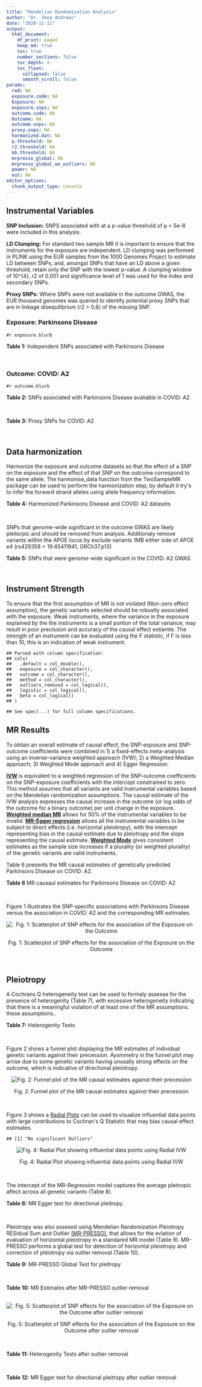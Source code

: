 ```yaml
---
title: "Mendelian Randomization Analysis"
author: "Dr. Shea Andrews"
date: "2020-11-11"
output:
  html_document:
    df_print: paged
    keep_md: true
    toc: true
    number_sections: false
    toc_depth: 4
    toc_float:
      collapsed: false
      smooth_scroll: false
params:
  rwd: NA
  exposure.code: NA
  Exposure: NA
  exposure.snps: NA
  outcome.code: NA
  Outcome: NA
  outcome.snps: NA
  proxy.snps: NA
  harmonized.dat: NA
  p.threshold: NA
  r2.threshold: NA
  kb.threshold: NA
  mrpresso_global: NA
  mrpresso_global_wo_outliers: NA
  power: NA
  out: NA
editor_options:
  chunk_output_type: console
---
```







## Instrumental Variables
**SNP Inclusion:** SNPS associated with at a p-value threshold of p < 5e-8 were included in this analysis.
<br>

**LD Clumping:** For standard two sample MR it is important to ensure that the instruments for the exposure are independent. LD clumping was performed in PLINK using the EUR samples from the 1000 Genomes Project to estimate LD between SNPs, and, amongst SNPs that have an LD above a given threshold, retain only the SNP with the lowest p-value. A clumping window of 10^{4}, r2 of 0.001 and significance level of 1 was used for the index and secondary SNPs.
<br>

**Proxy SNPs:** Where SNPs were not available in the outcome GWAS, the EUR thousand genomes was queried to identify potential proxy SNPs that are in linkage disequilibrium (r2 > 0.8) of the missing SNP.
<br>

### Exposure: Parkinsons Disease
`#r exposure.blurb`
<br>

**Table 1:** Independent SNPs associated with Parkinsons Disease
<div data-pagedtable="false">
  <script data-pagedtable-source type="application/json">
{"columns":[{"label":["SNP"],"name":[1],"type":["chr"],"align":["left"]},{"label":["CHROM"],"name":[2],"type":["dbl"],"align":["right"]},{"label":["POS"],"name":[3],"type":["dbl"],"align":["right"]},{"label":["REF"],"name":[4],"type":["chr"],"align":["left"]},{"label":["ALT"],"name":[5],"type":["chr"],"align":["left"]},{"label":["AF"],"name":[6],"type":["dbl"],"align":["right"]},{"label":["BETA"],"name":[7],"type":["dbl"],"align":["right"]},{"label":["SE"],"name":[8],"type":["dbl"],"align":["right"]},{"label":["Z"],"name":[9],"type":["dbl"],"align":["right"]},{"label":["P"],"name":[10],"type":["dbl"],"align":["right"]},{"label":["N"],"name":[11],"type":["dbl"],"align":["right"]},{"label":["TRAIT"],"name":[12],"type":["chr"],"align":["left"]}],"data":[{"1":"rs35749011","2":"1","3":"155135036","4":"G","5":"A","6":"0.0191","7":"0.7508","8":"0.0659","9":"11.393020","10":"5.022e-30","11":"482730","12":"parkinsons_disease"},{"1":"rs823106","2":"1","3":"205656453","4":"G","5":"C","6":"0.8488","7":"-0.1492","8":"0.0239","9":"-6.242678","10":"4.100e-10","11":"482730","12":"parkinsons_disease"},{"1":"rs4488803","2":"3","3":"58218352","4":"G","5":"A","6":"0.3746","7":"-0.1136","8":"0.0199","9":"-5.708543","10":"1.076e-08","11":"482730","12":"parkinsons_disease"},{"1":"rs34311866","2":"4","3":"951947","4":"T","5":"C","6":"0.1958","7":"0.2272","8":"0.0231","9":"9.835500","10":"7.974e-23","11":"482730","12":"parkinsons_disease"},{"1":"rs4698412","2":"4","3":"15737348","4":"G","5":"A","6":"0.5530","7":"0.1258","8":"0.0168","9":"7.488095","10":"7.049e-14","11":"482730","12":"parkinsons_disease"},{"1":"rs7695720","2":"4","3":"77183300","4":"A","5":"C","6":"0.2091","7":"-0.1255","8":"0.0208","9":"-6.033650","10":"1.528e-09","11":"482730","12":"parkinsons_disease"},{"1":"rs356203","2":"4","3":"90666041","4":"C","5":"T","6":"0.6169","7":"-0.2398","8":"0.0178","9":"-13.471910","10":"3.007e-41","11":"482730","12":"parkinsons_disease"},{"1":"rs75646569","2":"5","3":"60345424","4":"T","5":"G","6":"0.1117","7":"0.1916","8":"0.0266","9":"7.203010","10":"5.618e-13","11":"482730","12":"parkinsons_disease"},{"1":"rs35265698","2":"6","3":"32561334","4":"C","5":"G","6":"0.1547","7":"-0.2000","8":"0.0303","9":"-6.600660","10":"3.927e-11","11":"480593","12":"parkinsons_disease"},{"1":"rs858295","2":"7","3":"23245569","4":"A","5":"G","6":"0.3947","7":"-0.1039","8":"0.0176","9":"-5.903410","10":"3.831e-09","11":"482730","12":"parkinsons_disease"},{"1":"rs620490","2":"8","3":"16697579","4":"T","5":"G","6":"0.2762","7":"-0.1174","8":"0.0190","9":"-6.178950","10":"6.456e-10","11":"482730","12":"parkinsons_disease"},{"1":"rs144814361","2":"10","3":"121410917","4":"C","5":"T","6":"0.0174","7":"0.4411","8":"0.0680","9":"6.486765","10":"9.065e-11","11":"482730","12":"parkinsons_disease"},{"1":"rs75505347","2":"12","3":"40885549","4":"C","5":"T","6":"0.0195","7":"0.3917","8":"0.0674","9":"5.811573","10":"6.117e-09","11":"482730","12":"parkinsons_disease"},{"1":"rs10847864","2":"12","3":"123326598","4":"G","5":"T","6":"0.3625","7":"0.1274","8":"0.0179","9":"7.117318","10":"9.812e-13","11":"482730","12":"parkinsons_disease"},{"1":"rs4774417","2":"15","3":"61993702","4":"G","5":"A","6":"0.7397","7":"0.1052","8":"0.0192","9":"5.479167","10":"4.626e-08","11":"482730","12":"parkinsons_disease"},{"1":"rs12934900","2":"16","3":"30923602","4":"A","5":"T","6":"0.6571","7":"0.1215","8":"0.0184","9":"6.603260","10":"4.331e-11","11":"482730","12":"parkinsons_disease"},{"1":"rs4566208","2":"17","3":"16010920","4":"A","5":"G","6":"0.5659","7":"-0.0957","8":"0.0174","9":"-5.500000","10":"3.884e-08","11":"482730","12":"parkinsons_disease"},{"1":"rs58879558","2":"17","3":"44095467","4":"T","5":"C","6":"0.2229","7":"-0.2383","8":"0.0250","9":"-9.532000","10":"1.363e-21","11":"482730","12":"parkinsons_disease"},{"1":"rs4588066","2":"18","3":"40672964","4":"G","5":"A","6":"0.3260","7":"0.1046","8":"0.0178","9":"5.876404","10":"4.453e-09","11":"482730","12":"parkinsons_disease"}],"options":{"columns":{"min":{},"max":[10]},"rows":{"min":[10],"max":[10]},"pages":{}}}
  </script>
</div>
<br>

### Outcome: COVID: A2
`#r outcome.blurb`
<br>

**Table 2:** SNPs associated with Parkinsons Disease avaliable in COVID: A2
<div data-pagedtable="false">
  <script data-pagedtable-source type="application/json">
{"columns":[{"label":["SNP"],"name":[1],"type":["chr"],"align":["left"]},{"label":["CHROM"],"name":[2],"type":["dbl"],"align":["right"]},{"label":["POS"],"name":[3],"type":["dbl"],"align":["right"]},{"label":["REF"],"name":[4],"type":["chr"],"align":["left"]},{"label":["ALT"],"name":[5],"type":["chr"],"align":["left"]},{"label":["AF"],"name":[6],"type":["dbl"],"align":["right"]},{"label":["BETA"],"name":[7],"type":["dbl"],"align":["right"]},{"label":["SE"],"name":[8],"type":["dbl"],"align":["right"]},{"label":["Z"],"name":[9],"type":["dbl"],"align":["right"]},{"label":["P"],"name":[10],"type":["dbl"],"align":["right"]},{"label":["N"],"name":[11],"type":["dbl"],"align":["right"]},{"label":["TRAIT"],"name":[12],"type":["chr"],"align":["left"]}],"data":[{"1":"rs35749011","2":"1","3":"155135036","4":"G","5":"A","6":"0.01443","7":"0.078849","8":"0.142520","9":"0.5532487","10":"0.5801000","11":"389012","12":"very_severe_respiratory_confirmed_covid_vs._population"},{"1":"rs823106","2":"1","3":"205656453","4":"G","5":"C","6":"0.87050","7":"-0.039790","8":"0.037925","9":"-1.0491760","10":"0.2941000","11":"628126","12":"very_severe_respiratory_confirmed_covid_vs._population"},{"1":"rs4488803","2":"3","3":"58218352","4":"G","5":"A","6":"0.40390","7":"0.026881","8":"0.036128","9":"0.7440489","10":"0.4568000","11":"618070","12":"very_severe_respiratory_confirmed_covid_vs._population"},{"1":"rs34311866","2":"4","3":"951947","4":"T","5":"C","6":"0.18810","7":"0.038022","8":"0.035372","9":"1.0749180","10":"0.2824000","11":"628126","12":"very_severe_respiratory_confirmed_covid_vs._population"},{"1":"rs4698412","2":"4","3":"15737348","4":"G","5":"A","6":"0.55180","7":"-0.025495","8":"0.027533","9":"-0.9259797","10":"0.3545000","11":"628126","12":"very_severe_respiratory_confirmed_covid_vs._population"},{"1":"rs7695720","2":"4","3":"77183300","4":"A","5":"C","6":"0.22040","7":"0.062977","8":"0.043972","9":"1.4322069","10":"0.1521000","11":"617667","12":"very_severe_respiratory_confirmed_covid_vs._population"},{"1":"rs356203","2":"4","3":"90666041","4":"C","5":"T","6":"0.63690","7":"0.023985","8":"0.028385","9":"0.8449886","10":"0.3981000","11":"627723","12":"very_severe_respiratory_confirmed_covid_vs._population"},{"1":"rs75646569","2":"5","3":"60345424","4":"T","5":"G","6":"0.09476","7":"-0.077603","8":"0.045108","9":"-1.7203822","10":"0.0853600","11":"628126","12":"very_severe_respiratory_confirmed_covid_vs._population"},{"1":"rs35265698","2":"6","3":"32561334","4":"C","5":"G","6":"0.17550","7":"-0.077310","8":"0.039249","9":"-1.9697317","10":"0.0488700","11":"628126","12":"very_severe_respiratory_confirmed_covid_vs._population"},{"1":"rs858295","2":"7","3":"23245569","4":"A","5":"G","6":"0.39110","7":"-0.024322","8":"0.027630","9":"-0.8802751","10":"0.3787000","11":"628126","12":"very_severe_respiratory_confirmed_covid_vs._population"},{"1":"rs620490","2":"8","3":"16697579","4":"T","5":"G","6":"0.30790","7":"-0.075038","8":"0.030991","9":"-2.4212836","10":"0.0154600","11":"627723","12":"very_severe_respiratory_confirmed_covid_vs._population"},{"1":"rs144814361","2":"10","3":"121410917","4":"C","5":"T","6":"0.01314","7":"-0.263700","8":"0.164980","9":"-1.5983756","10":"0.1099000","11":"617667","12":"very_severe_respiratory_confirmed_covid_vs._population"},{"1":"rs75505347","2":"12","3":"40885549","4":"C","5":"T","6":"0.01518","7":"0.059312","8":"0.096063","9":"0.6174281","10":"0.5370000","11":"627723","12":"very_severe_respiratory_confirmed_covid_vs._population"},{"1":"rs10847864","2":"12","3":"123326598","4":"G","5":"T","6":"0.34710","7":"-0.042788","8":"0.039406","9":"-1.0858245","10":"0.2776000","11":"618070","12":"very_severe_respiratory_confirmed_covid_vs._population"},{"1":"rs4774417","2":"15","3":"61993702","4":"G","5":"A","6":"0.71940","7":"0.044205","8":"0.040741","9":"1.0850249","10":"0.2779000","11":"618070","12":"very_severe_respiratory_confirmed_covid_vs._population"},{"1":"rs12934900","2":"16","3":"30923602","4":"A","5":"T","6":"0.64000","7":"0.013552","8":"0.038140","9":"0.3553225","10":"0.7224000","11":"618070","12":"very_severe_respiratory_confirmed_covid_vs._population"},{"1":"rs4566208","2":"17","3":"16010920","4":"A","5":"G","6":"0.57750","7":"0.033705","8":"0.027930","9":"1.2067669","10":"0.2275000","11":"628126","12":"very_severe_respiratory_confirmed_covid_vs._population"},{"1":"rs58879558","2":"17","3":"44095467","4":"T","5":"C","6":"0.23050","7":"-0.114570","8":"0.032721","9":"-3.5014211","10":"0.0004631","11":"389415","12":"very_severe_respiratory_confirmed_covid_vs._population"},{"1":"rs4588066","2":"18","3":"40672964","4":"G","5":"A","6":"0.33060","7":"-0.015746","8":"0.029830","9":"-0.5278579","10":"0.5976000","11":"628126","12":"very_severe_respiratory_confirmed_covid_vs._population"}],"options":{"columns":{"min":{},"max":[10]},"rows":{"min":[10],"max":[10]},"pages":{}}}
  </script>
</div>
<br>

**Table 3:** Proxy SNPs for COVID: A2
<div data-pagedtable="false">
  <script data-pagedtable-source type="application/json">
{"columns":[{"label":["proxy.outcome"],"name":[1],"type":["lgl"],"align":["right"]},{"label":["target_snp"],"name":[2],"type":["lgl"],"align":["right"]},{"label":["proxy_snp"],"name":[3],"type":["lgl"],"align":["right"]},{"label":["ld.r2"],"name":[4],"type":["lgl"],"align":["right"]},{"label":["Dprime"],"name":[5],"type":["lgl"],"align":["right"]},{"label":["ref.proxy"],"name":[6],"type":["lgl"],"align":["right"]},{"label":["alt.proxy"],"name":[7],"type":["lgl"],"align":["right"]},{"label":["CHROM"],"name":[8],"type":["lgl"],"align":["right"]},{"label":["POS"],"name":[9],"type":["lgl"],"align":["right"]},{"label":["ALT.proxy"],"name":[10],"type":["lgl"],"align":["right"]},{"label":["REF.proxy"],"name":[11],"type":["lgl"],"align":["right"]},{"label":["AF"],"name":[12],"type":["lgl"],"align":["right"]},{"label":["BETA"],"name":[13],"type":["lgl"],"align":["right"]},{"label":["SE"],"name":[14],"type":["lgl"],"align":["right"]},{"label":["P"],"name":[15],"type":["lgl"],"align":["right"]},{"label":["N"],"name":[16],"type":["lgl"],"align":["right"]},{"label":["ref"],"name":[17],"type":["lgl"],"align":["right"]},{"label":["alt"],"name":[18],"type":["lgl"],"align":["right"]},{"label":["ALT"],"name":[19],"type":["lgl"],"align":["right"]},{"label":["REF"],"name":[20],"type":["lgl"],"align":["right"]},{"label":["PHASE"],"name":[21],"type":["lgl"],"align":["right"]}],"data":[{"1":"NA","2":"NA","3":"NA","4":"NA","5":"NA","6":"NA","7":"NA","8":"NA","9":"NA","10":"NA","11":"NA","12":"NA","13":"NA","14":"NA","15":"NA","16":"NA","17":"NA","18":"NA","19":"NA","20":"NA","21":"NA"}],"options":{"columns":{"min":{},"max":[10]},"rows":{"min":[10],"max":[10]},"pages":{}}}
  </script>
</div>
<br>

## Data harmonization
Harmonize the exposure and outcome datasets so that the effect of a SNP on the exposure and the effect of that SNP on the outcome correspond to the same allele. The harmonise_data function from the TwoSampleMR package can be used to perform the harmonization step, by default it try's to infer the forward strand alleles using allele frequency information.
<br>

**Table 4:** Harmonized Parkinsons Disease and COVID: A2 datasets
<div data-pagedtable="false">
  <script data-pagedtable-source type="application/json">
{"columns":[{"label":["SNP"],"name":[1],"type":["chr"],"align":["left"]},{"label":["effect_allele.exposure"],"name":[2],"type":["chr"],"align":["left"]},{"label":["other_allele.exposure"],"name":[3],"type":["chr"],"align":["left"]},{"label":["effect_allele.outcome"],"name":[4],"type":["chr"],"align":["left"]},{"label":["other_allele.outcome"],"name":[5],"type":["chr"],"align":["left"]},{"label":["beta.exposure"],"name":[6],"type":["dbl"],"align":["right"]},{"label":["beta.outcome"],"name":[7],"type":["dbl"],"align":["right"]},{"label":["eaf.exposure"],"name":[8],"type":["dbl"],"align":["right"]},{"label":["eaf.outcome"],"name":[9],"type":["dbl"],"align":["right"]},{"label":["remove"],"name":[10],"type":["lgl"],"align":["right"]},{"label":["palindromic"],"name":[11],"type":["lgl"],"align":["right"]},{"label":["ambiguous"],"name":[12],"type":["lgl"],"align":["right"]},{"label":["id.outcome"],"name":[13],"type":["chr"],"align":["left"]},{"label":["chr.outcome"],"name":[14],"type":["dbl"],"align":["right"]},{"label":["pos.outcome"],"name":[15],"type":["dbl"],"align":["right"]},{"label":["se.outcome"],"name":[16],"type":["dbl"],"align":["right"]},{"label":["z.outcome"],"name":[17],"type":["dbl"],"align":["right"]},{"label":["pval.outcome"],"name":[18],"type":["dbl"],"align":["right"]},{"label":["samplesize.outcome"],"name":[19],"type":["dbl"],"align":["right"]},{"label":["outcome"],"name":[20],"type":["chr"],"align":["left"]},{"label":["mr_keep.outcome"],"name":[21],"type":["lgl"],"align":["right"]},{"label":["pval_origin.outcome"],"name":[22],"type":["chr"],"align":["left"]},{"label":["chr.exposure"],"name":[23],"type":["dbl"],"align":["right"]},{"label":["pos.exposure"],"name":[24],"type":["dbl"],"align":["right"]},{"label":["se.exposure"],"name":[25],"type":["dbl"],"align":["right"]},{"label":["z.exposure"],"name":[26],"type":["dbl"],"align":["right"]},{"label":["pval.exposure"],"name":[27],"type":["dbl"],"align":["right"]},{"label":["samplesize.exposure"],"name":[28],"type":["dbl"],"align":["right"]},{"label":["exposure"],"name":[29],"type":["chr"],"align":["left"]},{"label":["mr_keep.exposure"],"name":[30],"type":["lgl"],"align":["right"]},{"label":["pval_origin.exposure"],"name":[31],"type":["chr"],"align":["left"]},{"label":["id.exposure"],"name":[32],"type":["chr"],"align":["left"]},{"label":["action"],"name":[33],"type":["dbl"],"align":["right"]},{"label":["mr_keep"],"name":[34],"type":["lgl"],"align":["right"]},{"label":["pt"],"name":[35],"type":["dbl"],"align":["right"]},{"label":["pleitropy_keep"],"name":[36],"type":["lgl"],"align":["right"]},{"label":["mrpresso_RSSobs"],"name":[37],"type":["dbl"],"align":["right"]},{"label":["mrpresso_pval"],"name":[38],"type":["dbl"],"align":["right"]},{"label":["mrpresso_keep"],"name":[39],"type":["lgl"],"align":["right"]}],"data":[{"1":"rs10847864","2":"T","3":"G","4":"T","5":"G","6":"0.1274","7":"-0.042788","8":"0.3625","9":"0.34710","10":"FALSE","11":"FALSE","12":"FALSE","13":"D7Wn5g","14":"12","15":"123326598","16":"0.039406","17":"-1.0858245","18":"0.2776000","19":"618070","20":"covidhgi2020anaA2v4","21":"TRUE","22":"reported","23":"12","24":"123326598","25":"0.0179","26":"7.117318","27":"9.812e-13","28":"482730","29":"Nalls2019pd","30":"TRUE","31":"reported","32":"qsweX3","33":"2","34":"TRUE","35":"5e-08","36":"TRUE","37":"2.886677e-03","38":"1.0000","39":"TRUE"},{"1":"rs12934900","2":"T","3":"A","4":"T","5":"A","6":"0.1215","7":"0.013552","8":"0.6571","9":"0.64000","10":"FALSE","11":"TRUE","12":"FALSE","13":"D7Wn5g","14":"16","15":"30923602","16":"0.038140","17":"0.3553225","18":"0.7224000","19":"618070","20":"covidhgi2020anaA2v4","21":"TRUE","22":"reported","23":"16","24":"30923602","25":"0.0184","26":"6.603260","27":"4.331e-11","28":"482730","29":"Nalls2019pd","30":"TRUE","31":"reported","32":"qsweX3","33":"2","34":"TRUE","35":"5e-08","36":"TRUE","37":"2.107953e-05","38":"1.0000","39":"TRUE"},{"1":"rs144814361","2":"T","3":"C","4":"T","5":"C","6":"0.4411","7":"-0.263700","8":"0.0174","9":"0.01314","10":"FALSE","11":"FALSE","12":"FALSE","13":"D7Wn5g","14":"10","15":"121410917","16":"0.164980","17":"-1.5983756","18":"0.1099000","19":"617667","20":"covidhgi2020anaA2v4","21":"TRUE","22":"reported","23":"10","24":"121410917","25":"0.0680","26":"6.486765","27":"9.065e-11","28":"482730","29":"Nalls2019pd","30":"TRUE","31":"reported","32":"qsweX3","33":"2","34":"TRUE","35":"5e-08","36":"TRUE","37":"9.127753e-02","38":"1.0000","39":"TRUE"},{"1":"rs34311866","2":"C","3":"T","4":"C","5":"T","6":"0.2272","7":"0.038022","8":"0.1958","9":"0.18810","10":"FALSE","11":"FALSE","12":"FALSE","13":"D7Wn5g","14":"4","15":"951947","16":"0.035372","17":"1.0749180","18":"0.2824000","19":"628126","20":"covidhgi2020anaA2v4","21":"TRUE","22":"reported","23":"4","24":"951947","25":"0.0231","26":"9.835500","27":"7.974e-23","28":"482730","29":"Nalls2019pd","30":"TRUE","31":"reported","32":"qsweX3","33":"2","34":"TRUE","35":"5e-08","36":"TRUE","37":"5.521212e-04","38":"1.0000","39":"TRUE"},{"1":"rs35265698","2":"G","3":"C","4":"G","5":"C","6":"-0.2000","7":"-0.077310","8":"0.1547","9":"0.17550","10":"FALSE","11":"TRUE","12":"FALSE","13":"D7Wn5g","14":"6","15":"32561334","16":"0.039249","17":"-1.9697317","18":"0.0488700","19":"628126","20":"covidhgi2020anaA2v4","21":"TRUE","22":"reported","23":"6","24":"32561334","25":"0.0303","26":"-6.600660","27":"3.927e-11","28":"480593","29":"Nalls2019pd","30":"TRUE","31":"reported","32":"qsweX3","33":"2","34":"TRUE","35":"5e-08","36":"TRUE","37":"4.455485e-03","38":"1.0000","39":"TRUE"},{"1":"rs356203","2":"T","3":"C","4":"T","5":"C","6":"-0.2398","7":"0.023985","8":"0.6169","9":"0.63690","10":"FALSE","11":"FALSE","12":"FALSE","13":"D7Wn5g","14":"4","15":"90666041","16":"0.028385","17":"0.8449886","18":"0.3981000","19":"627723","20":"covidhgi2020anaA2v4","21":"TRUE","22":"reported","23":"4","24":"90666041","25":"0.0178","26":"-13.471910","27":"3.007e-41","28":"482730","29":"Nalls2019pd","30":"TRUE","31":"reported","32":"qsweX3","33":"2","34":"TRUE","35":"5e-08","36":"TRUE","37":"2.614600e-03","38":"1.0000","39":"TRUE"},{"1":"rs35749011","2":"A","3":"G","4":"A","5":"G","6":"0.7508","7":"0.078849","8":"0.0191","9":"0.01443","10":"FALSE","11":"FALSE","12":"FALSE","13":"D7Wn5g","14":"1","15":"155135036","16":"0.142520","17":"0.5532487","18":"0.5801000","19":"389012","20":"covidhgi2020anaA2v4","21":"TRUE","22":"reported","23":"1","24":"155135036","25":"0.0659","26":"11.393020","27":"5.022e-30","28":"482730","29":"Nalls2019pd","30":"TRUE","31":"reported","32":"qsweX3","33":"2","34":"TRUE","35":"5e-08","36":"TRUE","37":"5.985734e-04","38":"1.0000","39":"TRUE"},{"1":"rs4488803","2":"A","3":"G","4":"A","5":"G","6":"-0.1136","7":"0.026881","8":"0.3746","9":"0.40390","10":"FALSE","11":"FALSE","12":"FALSE","13":"D7Wn5g","14":"3","15":"58218352","16":"0.036128","17":"0.7440489","18":"0.4568000","19":"618070","20":"covidhgi2020anaA2v4","21":"TRUE","22":"reported","23":"3","24":"58218352","25":"0.0199","26":"-5.708543","27":"1.076e-08","28":"482730","29":"Nalls2019pd","30":"TRUE","31":"reported","32":"qsweX3","33":"2","34":"TRUE","35":"5e-08","36":"TRUE","37":"1.315980e-03","38":"1.0000","39":"TRUE"},{"1":"rs4566208","2":"G","3":"A","4":"G","5":"A","6":"-0.0957","7":"0.033705","8":"0.5659","9":"0.57750","10":"FALSE","11":"FALSE","12":"FALSE","13":"D7Wn5g","14":"17","15":"16010920","16":"0.027930","17":"1.2067669","18":"0.2275000","19":"628126","20":"covidhgi2020anaA2v4","21":"TRUE","22":"reported","23":"17","24":"16010920","25":"0.0174","26":"-5.500000","27":"3.884e-08","28":"482730","29":"Nalls2019pd","30":"TRUE","31":"reported","32":"qsweX3","33":"2","34":"TRUE","35":"5e-08","36":"TRUE","37":"1.772922e-03","38":"1.0000","39":"TRUE"},{"1":"rs4588066","2":"A","3":"G","4":"A","5":"G","6":"0.1046","7":"-0.015746","8":"0.3260","9":"0.33060","10":"FALSE","11":"FALSE","12":"FALSE","13":"D7Wn5g","14":"18","15":"40672964","16":"0.029830","17":"-0.5278579","18":"0.5976000","19":"628126","20":"covidhgi2020anaA2v4","21":"TRUE","22":"reported","23":"18","24":"40672964","25":"0.0178","26":"5.876404","27":"4.453e-09","28":"482730","29":"Nalls2019pd","30":"TRUE","31":"reported","32":"qsweX3","33":"2","34":"TRUE","35":"5e-08","36":"TRUE","37":"5.913684e-04","38":"1.0000","39":"TRUE"},{"1":"rs4698412","2":"A","3":"G","4":"A","5":"G","6":"0.1258","7":"-0.025495","8":"0.5530","9":"0.55180","10":"FALSE","11":"FALSE","12":"FALSE","13":"D7Wn5g","14":"4","15":"15737348","16":"0.027533","17":"-0.9259797","18":"0.3545000","19":"628126","20":"covidhgi2020anaA2v4","21":"TRUE","22":"reported","23":"4","24":"15737348","25":"0.0168","26":"7.488095","27":"7.049e-14","28":"482730","29":"Nalls2019pd","30":"TRUE","31":"reported","32":"qsweX3","33":"2","34":"TRUE","35":"5e-08","36":"TRUE","37":"1.357190e-03","38":"1.0000","39":"TRUE"},{"1":"rs4774417","2":"A","3":"G","4":"A","5":"G","6":"0.1052","7":"0.044205","8":"0.7397","9":"0.71940","10":"FALSE","11":"FALSE","12":"FALSE","13":"D7Wn5g","14":"15","15":"61993702","16":"0.040741","17":"1.0850249","18":"0.2779000","19":"618070","20":"covidhgi2020anaA2v4","21":"TRUE","22":"reported","23":"15","24":"61993702","25":"0.0192","26":"5.479167","27":"4.626e-08","28":"482730","29":"Nalls2019pd","30":"TRUE","31":"reported","32":"qsweX3","33":"2","34":"TRUE","35":"5e-08","36":"TRUE","37":"1.366615e-03","38":"1.0000","39":"TRUE"},{"1":"rs58879558","2":"C","3":"T","4":"C","5":"T","6":"-0.2383","7":"-0.114570","8":"0.2229","9":"0.23050","10":"FALSE","11":"FALSE","12":"FALSE","13":"D7Wn5g","14":"17","15":"44095467","16":"0.032721","17":"-3.5014211","18":"0.0004631","19":"389415","20":"covidhgi2020anaA2v4","21":"TRUE","22":"reported","23":"17","24":"44095467","25":"0.0250","26":"-9.532000","27":"1.363e-21","28":"482730","29":"Nalls2019pd","30":"TRUE","31":"reported","32":"qsweX3","33":"2","34":"TRUE","35":"5e-08","36":"TRUE","37":"1.248930e-02","38":"0.0247","39":"FALSE"},{"1":"rs620490","2":"G","3":"T","4":"G","5":"T","6":"-0.1174","7":"-0.075038","8":"0.2762","9":"0.30790","10":"FALSE","11":"FALSE","12":"FALSE","13":"D7Wn5g","14":"8","15":"16697579","16":"0.030991","17":"-2.4212836","18":"0.0154600","19":"627723","20":"covidhgi2020anaA2v4","21":"TRUE","22":"reported","23":"8","24":"16697579","25":"0.0190","26":"-6.178950","27":"6.456e-10","28":"482730","29":"Nalls2019pd","30":"TRUE","31":"reported","32":"qsweX3","33":"2","34":"TRUE","35":"5e-08","36":"TRUE","37":"4.728138e-03","38":"0.5434","39":"TRUE"},{"1":"rs75505347","2":"T","3":"C","4":"T","5":"C","6":"0.3917","7":"0.059312","8":"0.0195","9":"0.01518","10":"FALSE","11":"FALSE","12":"FALSE","13":"D7Wn5g","14":"12","15":"40885549","16":"0.096063","17":"0.6174281","18":"0.5370000","19":"627723","20":"covidhgi2020anaA2v4","21":"TRUE","22":"reported","23":"12","24":"40885549","25":"0.0674","26":"5.811573","27":"6.117e-09","28":"482730","29":"Nalls2019pd","30":"TRUE","31":"reported","32":"qsweX3","33":"2","34":"TRUE","35":"5e-08","36":"TRUE","37":"9.836143e-04","38":"1.0000","39":"TRUE"},{"1":"rs75646569","2":"G","3":"T","4":"G","5":"T","6":"0.1916","7":"-0.077603","8":"0.1117","9":"0.09476","10":"FALSE","11":"FALSE","12":"FALSE","13":"D7Wn5g","14":"5","15":"60345424","16":"0.045108","17":"-1.7203822","18":"0.0853600","19":"628126","20":"covidhgi2020anaA2v4","21":"TRUE","22":"reported","23":"5","24":"60345424","25":"0.0266","26":"7.203010","27":"5.618e-13","28":"482730","29":"Nalls2019pd","30":"TRUE","31":"reported","32":"qsweX3","33":"2","34":"TRUE","35":"5e-08","36":"TRUE","37":"9.276488e-03","38":"0.5776","39":"TRUE"},{"1":"rs7695720","2":"C","3":"A","4":"C","5":"A","6":"-0.1255","7":"0.062977","8":"0.2091","9":"0.22040","10":"FALSE","11":"FALSE","12":"FALSE","13":"D7Wn5g","14":"4","15":"77183300","16":"0.043972","17":"1.4322069","18":"0.1521000","19":"617667","20":"covidhgi2020anaA2v4","21":"TRUE","22":"reported","23":"4","24":"77183300","25":"0.0208","26":"-6.033650","27":"1.528e-09","28":"482730","29":"Nalls2019pd","30":"TRUE","31":"reported","32":"qsweX3","33":"2","34":"TRUE","35":"5e-08","36":"TRUE","37":"5.457739e-03","38":"1.0000","39":"TRUE"},{"1":"rs823106","2":"C","3":"G","4":"C","5":"G","6":"-0.1492","7":"-0.039790","8":"0.8488","9":"0.87050","10":"FALSE","11":"TRUE","12":"FALSE","13":"D7Wn5g","14":"1","15":"205656453","16":"0.037925","17":"-1.0491760","18":"0.2941000","19":"628126","20":"covidhgi2020anaA2v4","21":"TRUE","22":"reported","23":"1","24":"205656453","25":"0.0239","26":"-6.242678","27":"4.100e-10","28":"482730","29":"Nalls2019pd","30":"TRUE","31":"reported","32":"qsweX3","33":"2","34":"TRUE","35":"5e-08","36":"TRUE","37":"8.885444e-04","38":"1.0000","39":"TRUE"},{"1":"rs858295","2":"G","3":"A","4":"G","5":"A","6":"-0.1039","7":"-0.024322","8":"0.3947","9":"0.39110","10":"FALSE","11":"FALSE","12":"FALSE","13":"D7Wn5g","14":"7","15":"23245569","16":"0.027630","17":"-0.8802751","18":"0.3787000","19":"628126","20":"covidhgi2020anaA2v4","21":"TRUE","22":"reported","23":"7","24":"23245569","25":"0.0176","26":"-5.903410","27":"3.831e-09","28":"482730","29":"Nalls2019pd","30":"TRUE","31":"reported","32":"qsweX3","33":"2","34":"TRUE","35":"5e-08","36":"TRUE","37":"2.949003e-04","38":"1.0000","39":"TRUE"}],"options":{"columns":{"min":{},"max":[10]},"rows":{"min":[10],"max":[10]},"pages":{}}}
  </script>
</div>
<br>

SNPs that genome-wide significant in the outcome GWAS are likely pleitorpic and should be removed from analysis. Additionaly remove variants within the APOE locus by exclude variants 1MB either side of APOE e4 (rs429358 = 19:45411941, GRCh37.p13)
<br>


**Table 5:** SNPs that were genome-wide significant in the COVID: A2 GWAS
<div data-pagedtable="false">
  <script data-pagedtable-source type="application/json">
{"columns":[{"label":["SNP"],"name":[1],"type":["chr"],"align":["left"]},{"label":["chr.outcome"],"name":[2],"type":["dbl"],"align":["right"]},{"label":["pos.outcome"],"name":[3],"type":["dbl"],"align":["right"]},{"label":["pval.exposure"],"name":[4],"type":["dbl"],"align":["right"]},{"label":["pval.outcome"],"name":[5],"type":["dbl"],"align":["right"]}],"data":[],"options":{"columns":{"min":{},"max":[10]},"rows":{"min":[10],"max":[10]},"pages":{}}}
  </script>
</div>
<br>


## Instrument Strength
To ensure that the first assumption of MR is not violated (Non-zero effect assumption), the genetic variants selected should be robustly associated with the exposure. Weak instruments, where the variance in the exposure explained by the the instruments is a small portion of the total variance, may result in poor precission and accuracy of the causal effect estiamte. The strength of an instrument can be evaluated using the F statistic, if F is less than 10, this is an indication of weak instrument.


```
## Parsed with column specification:
## cols(
##   .default = col_double(),
##   exposure = col_character(),
##   outcome = col_character(),
##   method = col_character(),
##   outliers_removed = col_logical(),
##   logistic = col_logical(),
##   beta = col_logical()
## )
```

```
## See spec(...) for full column specifications.
```

<div data-pagedtable="false">
  <script data-pagedtable-source type="application/json">
{"columns":[{"label":["outliers_removed"],"name":[1],"type":["lgl"],"align":["right"]},{"label":["pve.exposure"],"name":[2],"type":["dbl"],"align":["right"]},{"label":["F"],"name":[3],"type":["dbl"],"align":["right"]},{"label":["Alpha"],"name":[4],"type":["dbl"],"align":["right"]},{"label":["NCP"],"name":[5],"type":["dbl"],"align":["right"]},{"label":["Power"],"name":[6],"type":["dbl"],"align":["right"]}],"data":[{"1":"FALSE","2":"0.0007443399","3":"57.79114","4":"0.05","5":"7.27892773","6":"0.76973976"},{"1":"TRUE","2":"0.0006824166","3":"55.92346","4":"0.05","5":"0.01109619","6":"0.05127206"}],"options":{"columns":{"min":{},"max":[10]},"rows":{"min":[10],"max":[10]},"pages":{}}}
  </script>
</div>

##  MR Results
To obtain an overall estimate of causal effect, the SNP-exposure and SNP-outcome coefficients were combined in 1) a fixed-effects meta-analysis using an inverse-variance weighted approach (IVW); 2) a Weighted Median approach; 3) Weighted Mode approach and 4) Egger Regression.


[**IVW**](https://doi.org/10.1002/gepi.21758) is equivalent to a weighted regression of the SNP-outcome coefficients on the SNP-exposure coefficients with the intercept constrained to zero. This method assumes that all variants are valid instrumental variables based on the Mendelian randomization assumptions. The causal estimate of the IVW analysis expresses the causal increase in the outcome (or log odds of the outcome for a binary outcome) per unit change in the exposure. [**Weighted median MR**](https://doi.org/10.1002/gepi.21965) allows for 50% of the instrumental variables to be invalid. [**MR-Egger regression**](https://doi.org/10.1093/ije/dyw220) allows all the instrumental variables to be subject to direct effects (i.e. horizontal pleiotropy), with the intercept representing bias in the causal estimate due to pleiotropy and the slope representing the causal estimate. [**Weighted Mode**](https://doi.org/10.1093/ije/dyx102) gives consistent estimates as the sample size increases if a plurality (or weighted plurality) of the genetic variants are valid instruments.
<br>



Table 6 presents the MR causal estimates of genetically predicted Parkinsons Disease on COVID: A2.
<br>

**Table 6** MR causaul estimates for Parkinsons Disease on COVID: A2
<div data-pagedtable="false">
  <script data-pagedtable-source type="application/json">
{"columns":[{"label":["id.exposure"],"name":[1],"type":["chr"],"align":["left"]},{"label":["id.outcome"],"name":[2],"type":["chr"],"align":["left"]},{"label":["outcome"],"name":[3],"type":["fctr"],"align":["left"]},{"label":["exposure"],"name":[4],"type":["fctr"],"align":["left"]},{"label":["method"],"name":[5],"type":["fctr"],"align":["left"]},{"label":["nsnp"],"name":[6],"type":["int"],"align":["right"]},{"label":["b"],"name":[7],"type":["dbl"],"align":["right"]},{"label":["se"],"name":[8],"type":["dbl"],"align":["right"]},{"label":["pval"],"name":[9],"type":["dbl"],"align":["right"]}],"data":[{"1":"qsweX3","2":"D7Wn5g","3":"covidhgi2020anaA2v4","4":"Nalls2019pd","5":"Inverse variance weighted (fixed effects)","6":"19","7":"0.07472097","8":"0.05029108","9":"0.1373400"},{"1":"qsweX3","2":"D7Wn5g","3":"covidhgi2020anaA2v4","4":"Nalls2019pd","5":"Weighted median","6":"19","7":"0.10832033","8":"0.08397197","9":"0.1970652"},{"1":"qsweX3","2":"D7Wn5g","3":"covidhgi2020anaA2v4","4":"Nalls2019pd","5":"Weighted mode","6":"19","7":"0.07716456","8":"0.15174682","9":"0.6172725"},{"1":"qsweX3","2":"D7Wn5g","3":"covidhgi2020anaA2v4","4":"Nalls2019pd","5":"MR Egger","6":"19","7":"0.17506034","8":"0.18084292","9":"0.3466035"}],"options":{"columns":{"min":{},"max":[10]},"rows":{"min":[10],"max":[10]},"pages":{}}}
  </script>
</div>
<br>

Figure 1 illustrates the SNP-specific associations with Parkinsons Disease versus the association in COVID: A2 and the corresponding MR estimates.
<br>

<div class="figure" style="text-align: center">
<img src="/sc/arion/projects/LOAD/shea/Projects/MRcovid/results/MRcovid/Nalls2019pd/covidhgi2020anaA2v4/Nalls2019pd_5e-8_covidhgi2020anaA2v4_MR_Analaysis_files/figure-html/scatter_plot-1.png" alt="Fig. 1: Scatterplot of SNP effects for the association of the Exposure on the Outcome"  />
<p class="caption">Fig. 1: Scatterplot of SNP effects for the association of the Exposure on the Outcome</p>
</div>
<br>


## Pleiotropy
A Cochrans Q heterogeneity test can be used to formaly assesse for the presence of heterogenity (Table 7), with excessive heterogeneity indicating that there is a meaningful violation of at least one of the MR assumptions.
these assumptions..
<br>

**Table 7:** Heterogenity Tests
<div data-pagedtable="false">
  <script data-pagedtable-source type="application/json">
{"columns":[{"label":["id.exposure"],"name":[1],"type":["chr"],"align":["left"]},{"label":["id.outcome"],"name":[2],"type":["chr"],"align":["left"]},{"label":["outcome"],"name":[3],"type":["fctr"],"align":["left"]},{"label":["exposure"],"name":[4],"type":["fctr"],"align":["left"]},{"label":["method"],"name":[5],"type":["fctr"],"align":["left"]},{"label":["Q"],"name":[6],"type":["dbl"],"align":["right"]},{"label":["Q_df"],"name":[7],"type":["dbl"],"align":["right"]},{"label":["Q_pval"],"name":[8],"type":["dbl"],"align":["right"]}],"data":[{"1":"qsweX3","2":"D7Wn5g","3":"covidhgi2020anaA2v4","4":"Nalls2019pd","5":"MR Egger","6":"36.62571","7":"17","8":"0.003780742"},{"1":"qsweX3","2":"D7Wn5g","3":"covidhgi2020anaA2v4","4":"Nalls2019pd","5":"Inverse variance weighted","6":"37.42156","7":"18","8":"0.004616146"}],"options":{"columns":{"min":{},"max":[10]},"rows":{"min":[10],"max":[10]},"pages":{}}}
  </script>
</div>
<br>

Figure 2 shows a funnel plot displaying the MR estimates of individual genetic variants against their precession. Aysmmetry in the funnel plot may arrise due to some genetic variants having unusally strong effects on the outcome, which is indicative of directional pleiotropy.
<br>

<div class="figure" style="text-align: center">
<img src="/sc/arion/projects/LOAD/shea/Projects/MRcovid/results/MRcovid/Nalls2019pd/covidhgi2020anaA2v4/Nalls2019pd_5e-8_covidhgi2020anaA2v4_MR_Analaysis_files/figure-html/funnel_plot-1.png" alt="Fig. 2: Funnel plot of the MR causal estimates against their precession"  />
<p class="caption">Fig. 2: Funnel plot of the MR causal estimates against their precession</p>
</div>
<br>

Figure 3 shows a [Radial Plots](https://github.com/WSpiller/RadialMR) can be used to visualize influential data points with large contributions to Cochran's Q Statistic that may bias causal effect estimates.




```
## [1] "No significant Outliers"
```

<div class="figure" style="text-align: center">
<img src="/sc/arion/projects/LOAD/shea/Projects/MRcovid/results/MRcovid/Nalls2019pd/covidhgi2020anaA2v4/Nalls2019pd_5e-8_covidhgi2020anaA2v4_MR_Analaysis_files/figure-html/Radial_Plot-1.png" alt="Fig. 4: Radial Plot showing influential data points using Radial IVW"  />
<p class="caption">Fig. 4: Radial Plot showing influential data points using Radial IVW</p>
</div>
<br>

The intercept of the MR-Regression model captures the average pleitropic affect across all genetic variants (Table 8).
<br>

**Table 8:** MR Egger test for directional pleitropy
<div data-pagedtable="false">
  <script data-pagedtable-source type="application/json">
{"columns":[{"label":["id.exposure"],"name":[1],"type":["chr"],"align":["left"]},{"label":["id.outcome"],"name":[2],"type":["chr"],"align":["left"]},{"label":["outcome"],"name":[3],"type":["fctr"],"align":["left"]},{"label":["exposure"],"name":[4],"type":["fctr"],"align":["left"]},{"label":["egger_intercept"],"name":[5],"type":["dbl"],"align":["right"]},{"label":["se"],"name":[6],"type":["dbl"],"align":["right"]},{"label":["pval"],"name":[7],"type":["dbl"],"align":["right"]}],"data":[{"1":"qsweX3","2":"D7Wn5g","3":"covidhgi2020anaA2v4","4":"Nalls2019pd","5":"-0.01827777","6":"0.03007295","7":"0.5513663"}],"options":{"columns":{"min":{},"max":[10]},"rows":{"min":[10],"max":[10]},"pages":{}}}
  </script>
</div>
<br>

Pleiotropy was also assesed using Mendelian Randomization Pleiotropy RESidual Sum and Outlier [(MR-PRESSO)](https://doi.org/10.1038/s41588-018-0099-7), that allows for the evlation of evaluation of horizontal pleiotropy in a standared MR model (Table 9). MR-PRESSO performs a global test for detection of horizontal pleiotropy and correction of pleiotropy via outlier removal (Table 10).
<br>

**Table 9:** MR-PRESSO Global Test for pleitropy
<div data-pagedtable="false">
  <script data-pagedtable-source type="application/json">
{"columns":[{"label":["id.exposure"],"name":[1],"type":["chr"],"align":["left"]},{"label":["id.outcome"],"name":[2],"type":["chr"],"align":["left"]},{"label":["outcome"],"name":[3],"type":["chr"],"align":["left"]},{"label":["exposure"],"name":[4],"type":["chr"],"align":["left"]},{"label":["pt"],"name":[5],"type":["dbl"],"align":["right"]},{"label":["outliers_removed"],"name":[6],"type":["lgl"],"align":["right"]},{"label":["n_outliers"],"name":[7],"type":["dbl"],"align":["right"]},{"label":["RSSobs"],"name":[8],"type":["dbl"],"align":["right"]},{"label":["pval"],"name":[9],"type":["dbl"],"align":["right"]}],"data":[{"1":"qsweX3","2":"D7Wn5g","3":"covidhgi2020anaA2v4","4":"Nalls2019pd","5":"5e-08","6":"FALSE","7":"1","8":"43.4746","9":"0.0021"}],"options":{"columns":{"min":{},"max":[10]},"rows":{"min":[10],"max":[10]},"pages":{}}}
  </script>
</div>
<br>


**Table 10:** MR Estimates after MR-PRESSO outlier removal
<div data-pagedtable="false">
  <script data-pagedtable-source type="application/json">
{"columns":[{"label":["id.exposure"],"name":[1],"type":["chr"],"align":["left"]},{"label":["id.outcome"],"name":[2],"type":["chr"],"align":["left"]},{"label":["outcome"],"name":[3],"type":["fctr"],"align":["left"]},{"label":["exposure"],"name":[4],"type":["fctr"],"align":["left"]},{"label":["method"],"name":[5],"type":["fctr"],"align":["left"]},{"label":["nsnp"],"name":[6],"type":["int"],"align":["right"]},{"label":["b"],"name":[7],"type":["dbl"],"align":["right"]},{"label":["se"],"name":[8],"type":["dbl"],"align":["right"]},{"label":["pval"],"name":[9],"type":["dbl"],"align":["right"]}],"data":[{"1":"qsweX3","2":"D7Wn5g","3":"covidhgi2020anaA2v4","4":"Nalls2019pd","5":"Inverse variance weighted (fixed effects)","6":"18","7":"0.01181067","8":"0.05404662","9":"0.8270181"},{"1":"qsweX3","2":"D7Wn5g","3":"covidhgi2020anaA2v4","4":"Nalls2019pd","5":"Weighted median","6":"18","7":"0.04774191","8":"0.07854365","9":"0.5432941"},{"1":"qsweX3","2":"D7Wn5g","3":"covidhgi2020anaA2v4","4":"Nalls2019pd","5":"Weighted mode","6":"18","7":"0.03637606","8":"0.12074591","9":"0.7668691"},{"1":"qsweX3","2":"D7Wn5g","3":"covidhgi2020anaA2v4","4":"Nalls2019pd","5":"MR Egger","6":"18","7":"0.04019588","8":"0.17081537","9":"0.8169475"}],"options":{"columns":{"min":{},"max":[10]},"rows":{"min":[10],"max":[10]},"pages":{}}}
  </script>
</div>
<br>

<div class="figure" style="text-align: center">
<img src="/sc/arion/projects/LOAD/shea/Projects/MRcovid/results/MRcovid/Nalls2019pd/covidhgi2020anaA2v4/Nalls2019pd_5e-8_covidhgi2020anaA2v4_MR_Analaysis_files/figure-html/scatter_plot_outlier-1.png" alt="Fig. 5: Scatterplot of SNP effects for the association of the Exposure on the Outcome after outlier removal"  />
<p class="caption">Fig. 5: Scatterplot of SNP effects for the association of the Exposure on the Outcome after outlier removal</p>
</div>
<br>

**Table 11:** Heterogenity Tests after outlier removal
<div data-pagedtable="false">
  <script data-pagedtable-source type="application/json">
{"columns":[{"label":["id.exposure"],"name":[1],"type":["chr"],"align":["left"]},{"label":["id.outcome"],"name":[2],"type":["chr"],"align":["left"]},{"label":["outcome"],"name":[3],"type":["fctr"],"align":["left"]},{"label":["exposure"],"name":[4],"type":["fctr"],"align":["left"]},{"label":["method"],"name":[5],"type":["fctr"],"align":["left"]},{"label":["Q"],"name":[6],"type":["dbl"],"align":["right"]},{"label":["Q_df"],"name":[7],"type":["dbl"],"align":["right"]},{"label":["Q_pval"],"name":[8],"type":["dbl"],"align":["right"]}],"data":[{"1":"qsweX3","2":"D7Wn5g","3":"covidhgi2020anaA2v4","4":"Nalls2019pd","5":"MR Egger","6":"27.26463","7":"16","8":"0.03863389"},{"1":"qsweX3","2":"D7Wn5g","3":"covidhgi2020anaA2v4","4":"Nalls2019pd","5":"Inverse variance weighted","6":"27.32136","7":"17","8":"0.05351990"}],"options":{"columns":{"min":{},"max":[10]},"rows":{"min":[10],"max":[10]},"pages":{}}}
  </script>
</div>
<br>

**Table 12:** MR Egger test for directional pleitropy after outlier removal
<div data-pagedtable="false">
  <script data-pagedtable-source type="application/json">
{"columns":[{"label":["id.exposure"],"name":[1],"type":["chr"],"align":["left"]},{"label":["id.outcome"],"name":[2],"type":["chr"],"align":["left"]},{"label":["outcome"],"name":[3],"type":["fctr"],"align":["left"]},{"label":["exposure"],"name":[4],"type":["fctr"],"align":["left"]},{"label":["egger_intercept"],"name":[5],"type":["dbl"],"align":["right"]},{"label":["se"],"name":[6],"type":["dbl"],"align":["right"]},{"label":["pval"],"name":[7],"type":["dbl"],"align":["right"]}],"data":[{"1":"qsweX3","2":"D7Wn5g","3":"covidhgi2020anaA2v4","4":"Nalls2019pd","5":"-0.004988557","6":"0.02733969","7":"0.8575091"}],"options":{"columns":{"min":{},"max":[10]},"rows":{"min":[10],"max":[10]},"pages":{}}}
  </script>
</div>
<br>
